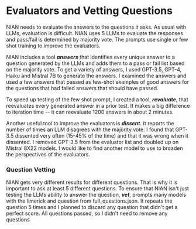 # Evaluators and Vetting Questions

NIAN needs to evaluate the answers to the questions it asks.  As usual with LLMs, evaluation is difficult. NIAN uses
5 LLMs to evaluate the responses and pass/fail is determined by majority vote.  The prompts use single or few shot
training to improve the evaluators.  

NIAN includes a tool ***answers*** that identifies every unique answer to a question generated by the LLMs and adds
them to a pass or fail list based on the majority vote.  To get a variety of answers, I used GPT-3.5, GPT-4, Haiku
and Mistral 7B to generate the answers. I examined the answers and used a few answers that passed as few-shot
examples of good answers for the questions that had failed answers that should have passed.

To speed up testing of the few shot prompt, I created a tool,  ***revaluate***, that reevaluates every generated
answer in a prior test.  It makes a big difference to iteration time -- it can reevaluate 1200 answers in about
2 minutes.  

Another useful tool to improve the evaluators is ***dissent***.  It reports the number of times an LLM disagrees
with the majority vote.  I found that GPT-3.5 dissented very often (15-45% of the time) and that it was wrong when 
it dissented.  I removed GPT-3.5 from the evaluator list and doubled up on Mistral 8X22 models.  I would like to
find another model to use to broaden the perspectives of the evaluators.

### Question Vetting
NIAN gets very different results for different questions.  That is why it is important to ask at least
5 different questions.  To ensure that NIAN isn't just testing the LLMs ability to answer the question, ***vet***,
prompts many models with the limerick and question from full_questions.json.  It repeats the question 5 times and
I planned to discard any question that didn't get a perfect score.  All questions passed, so I didn't need to remove
any questions